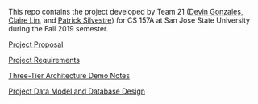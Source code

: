 This repo contains the project developed by Team 21 ([Devin Gonzales](https://github.com/DJGonzales96), [Claire Lin](https://github.com/clairelin23), and [Patrick Silvestre](https://github.com/pjsilvestre)) for CS 157A at San Jose State University during the Fall 2019 semester.

[Project Proposal](https://github.com/pjsilvestre/CS157A-21/blob/master/docs/Project_Proposal.md)

[Project Requirements](https://github.com/pjsilvestre/CS157A-21/blob/master/docs/Project_Requirements.md)

[Three-Tier Architecture Demo Notes](https://github.com/pjsilvestre/CS157A-21/blob/master/docs/Three-Tier-Architecture-Demo-Notes.md)

[Project Data Model and Database Design](https://github.com/pjsilvestre/CS157A-21/blob/master/docs/Project_Data_Model_and_Database_Design.md)